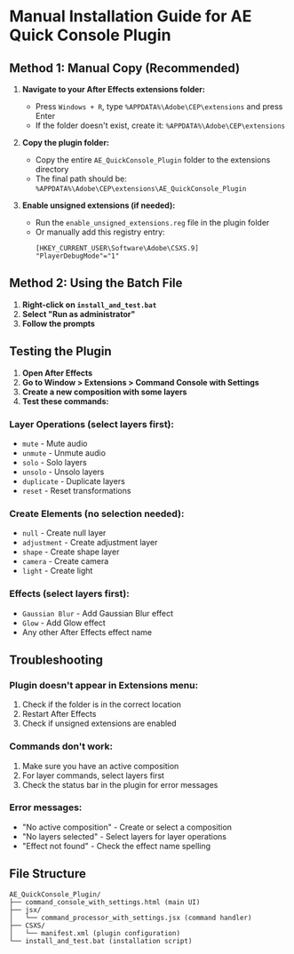# Manual Installation Guide for AE Quick Console Plugin

## Method 1: Manual Copy (Recommended)

1. **Navigate to your After Effects extensions folder:**
   - Press `Windows + R`, type `%APPDATA%\Adobe\CEP\extensions` and press Enter
   - If the folder doesn't exist, create it: `%APPDATA%\Adobe\CEP\extensions`

2. **Copy the plugin folder:**
   - Copy the entire `AE_QuickConsole_Plugin` folder to the extensions directory
   - The final path should be: `%APPDATA%\Adobe\CEP\extensions\AE_QuickConsole_Plugin`

3. **Enable unsigned extensions (if needed):**
   - Run the `enable_unsigned_extensions.reg` file in the plugin folder
   - Or manually add this registry entry:
     ```
     [HKEY_CURRENT_USER\Software\Adobe\CSXS.9]
     "PlayerDebugMode"="1"
     ```

## Method 2: Using the Batch File

1. **Right-click on `install_and_test.bat`**
2. **Select "Run as administrator"**
3. **Follow the prompts**

## Testing the Plugin

1. **Open After Effects**
2. **Go to Window > Extensions > Command Console with Settings**
3. **Create a new composition with some layers**
4. **Test these commands:**

### Layer Operations (select layers first):
- `mute` - Mute audio
- `unmute` - Unmute audio  
- `solo` - Solo layers
- `unsolo` - Unsolo layers
- `duplicate` - Duplicate layers
- `reset` - Reset transformations

### Create Elements (no selection needed):
- `null` - Create null layer
- `adjustment` - Create adjustment layer
- `shape` - Create shape layer
- `camera` - Create camera
- `light` - Create light

### Effects (select layers first):
- `Gaussian Blur` - Add Gaussian Blur effect
- `Glow` - Add Glow effect
- Any other After Effects effect name

## Troubleshooting

### Plugin doesn't appear in Extensions menu:
1. Check if the folder is in the correct location
2. Restart After Effects
3. Check if unsigned extensions are enabled

### Commands don't work:
1. Make sure you have an active composition
2. For layer commands, select layers first
3. Check the status bar in the plugin for error messages

### Error messages:
- "No active composition" - Create or select a composition
- "No layers selected" - Select layers for layer operations
- "Effect not found" - Check the effect name spelling

## File Structure
```
AE_QuickConsole_Plugin/
├── command_console_with_settings.html (main UI)
├── jsx/
│   └── command_processor_with_settings.jsx (command handler)
├── CSXS/
│   └── manifest.xml (plugin configuration)
└── install_and_test.bat (installation script)
```
